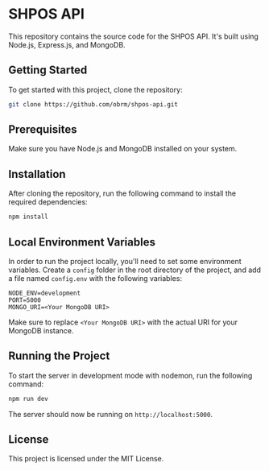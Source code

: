 # SHPOS API

This repository contains the source code for the SHPOS API. It's built using Node.js, Express.js, and MongoDB.

## Getting Started

To get started with this project, clone the repository:

```bash
git clone https://github.com/obrm/shpos-api.git
```

## Prerequisites
Make sure you have Node.js and MongoDB installed on your system.

## Installation
After cloning the repository, run the following command to install the required dependencies:

```bash
npm install
```

## Local Environment Variables
In order to run the project locally, you'll need to set some environment variables. Create a `config` folder in the root directory of the project, and add a file named `config.env` with the following variables:

```env
NODE_ENV=development
PORT=5000
MONGO_URI=<Your MongoDB URI>
```

Make sure to replace `<Your MongoDB URI>` with the actual URI for your MongoDB instance.

## Running the Project
To start the server in development mode with nodemon, run the following command:

```bash
npm run dev
```

The server should now be running on `http://localhost:5000`.

## License
This project is licensed under the MIT License.